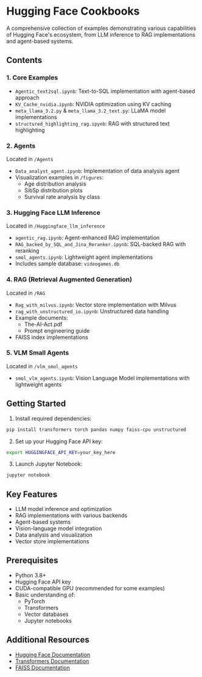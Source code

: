 # Hugging Face Cookbooks

A comprehensive collection of examples demonstrating various capabilities of Hugging Face's ecosystem, from LLM inference to RAG implementations and agent-based systems.

## Contents

### 1. Core Examples
- `Agentic_text2sql.ipynb`: Text-to-SQL implementation with agent-based approach
- `KV_Cache_nvidia.ipynb`: NVIDIA optimization using KV caching
- `meta_llama_3.2.py` & `meta_llama_3.2_text.py`: LLaMA model implementations
- `structured_highlighting_rag.ipynb`: RAG with structured text highlighting

### 2. Agents
Located in `/Agents`
- `Data_analyst_agent.ipynb`: Implementation of data analysis agent
- Visualization examples in `/figures`:
  - Age distribution analysis
  - SibSp distribution plots
  - Survival rate analysis by class

### 3. Hugging Face LLM Inference
Located in `/Huggingface_llm_inference`
- `agentic_rag.ipynb`: Agent-enhanced RAG implementation
- `RAG_backed_by_SQL_and_Jina_Reranker.ipynb`: SQL-backed RAG with reranking
- `smol_agents.ipynb`: Lightweight agent implementations
- Includes sample database: `videogames.db`

### 4. RAG (Retrieval Augmented Generation)
Located in `/RAG`
- `Rag_with_milvus.ipynb`: Vector store implementation with Milvus
- `rag_with_unstructured_io.ipynb`: Unstructured data handling
- Example documents:
  - The-AI-Act.pdf
  - Prompt engineering guide
- FAISS index implementations

### 5. VLM Small Agents
Located in `/vlm_smol_agents`
- `smol_vlm_agents.ipynb`: Vision Language Model implementations with lightweight agents

## Getting Started

1. Install required dependencies:
```bash
pip install transformers torch pandas numpy faiss-cpu unstructured
```

2. Set up your Hugging Face API key:
```bash
export HUGGINGFACE_API_KEY=your_key_here
```

3. Launch Jupyter Notebook:
```bash
jupyter notebook
```

## Key Features
- LLM model inference and optimization
- RAG implementations with various backends
- Agent-based systems
- Vision-language model integration
- Data analysis and visualization
- Vector store implementations

## Prerequisites
- Python 3.8+
- Hugging Face API key
- CUDA-compatible GPU (recommended for some examples)
- Basic understanding of:
  - PyTorch
  - Transformers
  - Vector databases
  - Jupyter notebooks

## Additional Resources
- [Hugging Face Documentation](https://huggingface.co/docs)
- [Transformers Documentation](https://huggingface.co/docs/transformers/index)
- [FAISS Documentation](https://github.com/facebookresearch/faiss)
